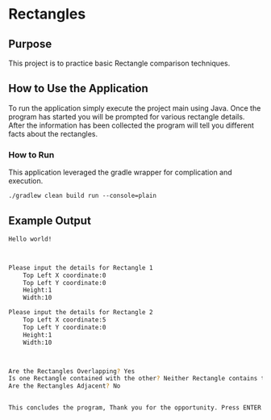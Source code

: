 # Rectangles

## Purpose

This project is to practice basic Rectangle comparison techniques.

## How to Use the Application

To run the application simply execute the project main using Java. Once the program has started you will be prompted for various rectangle details. After the information has been collected the program will tell you different facts about the rectangles.

### How to Run
This application leveraged the gradle wrapper for complication and execution.

`./gradlew clean build run --console=plain`

## Example Output

```bash
Hello world!



Please input the details for Rectangle 1
    Top Left X coordinate:0
    Top Left Y coordinate:0
    Height:1
    Width:10

Please input the details for Rectangle 2
    Top Left X coordinate:5
    Top Left Y coordinate:0
    Height:1
    Width:10



Are the Rectangles Overlapping? Yes
Is one Rectangle contained with the other? Neither Rectangle contains the other Rectangle
Are the Rectangles Adjacent? No


This concludes the program, Thank you for the opportunity. Press ENTER to exit
```